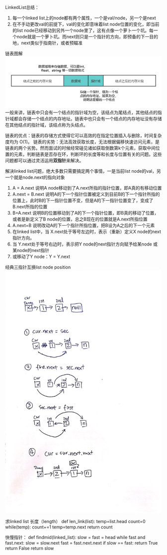 LinkedList总结：

1. 每一个linked list上的node都有两个属性，一个是val/node，另一个是next
2. 在不手动更改val的前提下，val的变化即意味着list node位置的变化，即当前的list node已经移动到另外一个node里了，这有点像一个萝卜一个坑。每一个node就是一个萝卜坑。而next则只是一个指针的方向，即预备的下一目的地，next类似于指南针，或者预瞄准

链表图解
![](2020-07-17-14-27-34.png)
一般来讲，链表中只会有一个结点的指针域为空，该结点为尾结点，其他结点的指针域都会存储一个结点的内存地址。链表中也只会有一个结点的内存地址没有存储在其他结点的指针域，该结点称为头结点。

链表的优点：链表的存储方式使得它可以高效的在指定位置插入与删除，时间复杂度均为 O(1)。
链表的劣势：无法高效获取长度，无法根据偏移快速访问元素，是链表的两个劣势。然而面试的时候经常碰见诸如获取倒数第k个元素，获取中间位置的元素，判断链表是否存在环，判断环的长度等和长度与位置有关的问题。这些问题都可以通过灵活运用**双指针**来解决。


解决linked list问题，绝大多数只需要搞定两个事情，一是当前list node的val，另一个就是node.next的指向对象
1. A = A.next 说明A node移动到了A.next所指的指针位置，即A真的有移动位置
2. A.next = B.next 说明A的下一个指针位置被定义到目前B的下一个指针所指的位置上，此时B的下一指针位置不变，但是A的下一指针位置变了，变成了B.next所指的位置
3. B=A.next 说明B的位置移动到了A的下一个指针位置，即B真的移动了位置，或者是新定义了B node的位置，总之B现在的位置就是A.next所指位置
4. A.next=B 说明改动A的下一个指针所指位置，把B设为A之后的下一个元素
5. 在linked list中，当 X.next处于等号左边时，表示（重新）定义X node的next指针方向。
6. 当 Y.next处于等号右边时，表示把Y node的next指针方向赋予给某node 或某node的next指针
7. 或移动了Y node：Y = Y.next

经典三指针互换list node position
![](2020-07-05-16-29-18.png)
   
求linked list 长度（length）
def len_link(list):
    temp=list.head
    count=0
    while(temp):
        count+=1
        temp=temp.next
    return count

快慢指针：
def findmid(linked_list):
    slow = fast = head
    while fast and fast.next:
        slow = slow.next
        fast = fast.next.next
        if slow == fast:
            return True
    return False
    return slow
